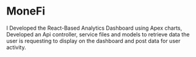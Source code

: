 # MoneFi

I Developed the React-Based Analytics Dashboard using Apex charts, Developed an Api controller, service files and models to retrieve data the user is requesting to display on the dashboard and post data for user activity.
